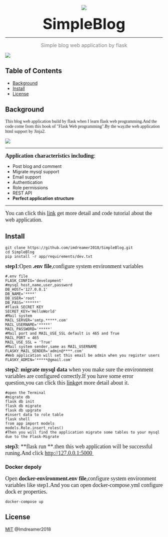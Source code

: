 <p align="center">
<img align="center" src="http://imdreamer.oss-cn-hangzhou.aliyuncs.com/picGo/Flask_logo.svg"/>

<p align="center"><font size=8><b>SimpleBlog</b></font></p>

------

<p align="center"><font size=3 color="grey">Simple blog web application by flask</font></p>

<img align="center" src="http://imdreamer.oss-cn-hangzhou.aliyuncs.com/picGo/QQ20200517-101553.png"/>

## Table of Contents

- [Background](https://github.com/imdreamer2018/SimpleBlog#background)
- [Install](https://github.com/imdreamer2018/SimpleBlog#install)
- [License](https://github.com/imdreamer2018/SimpleBlog#license)

## Background

<font face="roman">This blog web application build by flask when I learn flask web programming.And the code come from this book of "Flask Web programming".By the way,the web application html support by Jinja2.</font>

![](http://imdreamer.oss-cn-hangzhou.aliyuncs.com/picGo/O1CN01av5qc11CNduyRTl1H_!!0-item_pic.jpg_430x430q90.jpg)

------

<font face="roman" size=4>**Application characteristics including**:</font>

- Post blog and comment
- Migrate mysql support
- Email support
- Authentication
- Role permissions
- REST API
- **Perfect application structure**

------

<font face="roman" size=4>You can click this [link](https://www.dreamer.im/tags/Flask/) get more detail and code tutorial about the web application.</font>

## Install

```shell
git clone https://github.com/imdreamer2018/SimpleBlog.git
cd SimpleBlog
pip install -r app/requirements/dev.txt
```

<font face="roman" size=4>**step1**:Open **.env file**,configure system environment variables</font>

```shell
#.env file
FLASK_CONFIG='development'
#mysql host,name,user,password
DB_HOST='127.0.0.1'
DB_NAME='****'
DB_USER='root'
DB_PASS='******'
#Flask SECRET KEY
SECRET_KEY='HelloWorld'
#Mail system
MAIL_SERVER='smtp.*****.com'
MAIL_USERNAME='*****'
MAIL_PASSWORD='*****'
#Mail port and MAIL_USE_SSL default is 465 and True
MAIL_PORT = 465
MAIL_USE_SSL = 'True'
#Mail system sender,same as MAIL_USERNAME
FLASKY_MAIL_SENDER='admin@****.com'
#Web application will set this email be admin when you register users
FLASKY_ADMIN='*****@gmail.com'
```

<font face="roman" size=4>**step2**: **migrate mysql data** when you make sure the environment variables are configured correctly.If you have some error question,you can click this [link](https://www.dreamer.im/tags/Flask/)get more detail about it.</font>

```shell
#open the Terminal
#migrate db
flask db init
flask db migrate
flask db upgrate
#insert data to role table
flask shell
from app import models
models.Role.insert_roles()
#Then you will find the application migrate some tables to your mysql due to the Flask-Migrate
```

<font face="roman" size=4>**step3**: **flask run **.then this web application will be successful runing.And click http://127.0.0.1:5000 </font>

### Docker depoly

<font face="roman" size=4>Open **docker-environment.env file**,configure system environment variables like step1.And you can open docker-compose.yml configure dock er properties.</font>

```shell
docker-compose up
```

## License

[MIT](https://github.com/imdreamer2018/SimpleBlog/LICENSE) @Imdreamer2018

